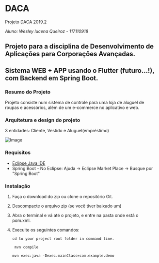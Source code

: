 # DACA
Projeto DACA 2019.2

*Aluno: Wesley lucena Queiroz - 117110918*

## Projeto para a disciplina de Desenvolvimento de Aplicações para Corporações Avançadas.
## Sistema WEB + APP usando o Flutter (futuro...!), com Backend em Spring Boot. 

### Resumo do Projeto
Projeto consiste num sistema de controle para uma loja de aluguel de roupas e acessórios, além de um e-commerce no aplicativo e web. 

### Arquitetura e design do projeto
 
3 entidades: Cliente, Vestido e Aluguel(empréstimo)

![Image](https://i.ibb.co/p0Xp58S/Loz-Diagram.png)

### Requisitos
* [Eclipse Java IDE](https://www.eclipse.org/downloads/packages/release/mars/2/eclipse-ide-java-ee-developers)
* Spring Boot - No Eclipse: Ajuda -> Eclipse Market Place -> Busque por "Spring Boot" 

### Instalação
1. Faça o download do zip ou clone o repositório Git.
2. Descompacte o arquivo zip (se você tiver baixado um)
3. Abra o terminal e vá até o projeto, e entre na pasta onde está o pom.xml.
4. Execulte os seguintes comandos:

    ```cd to your project root folder in command line.```
    
   ``` mvn compile```
   
   ```mvn exec:java -Dexec.mainClass=com.example.demo```



